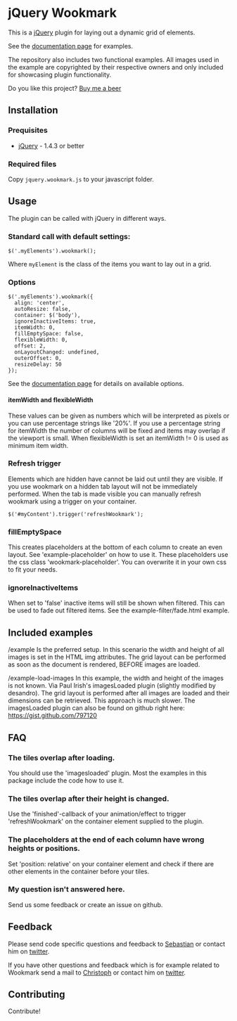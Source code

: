 jQuery Wookmark
===============

This is a [jQuery](http://www.jquery.com) plugin for laying out a dynamic grid of elements.

See the [documentation page](http://www.wookmark.com/jquery-plugin) for examples.

The repository also includes two functional examples. All images used in the example are copyrighted
by their respective owners and only included for showcasing plugin functionality.


Do you like this project?
[Buy me a beer](https://www.paypal.com/cgi-bin/webscr?cmd=_s-xclick&hosted_button_id=TSN2TDYNKZHF4)

Installation
------------

### Prequisites

 * [jQuery](http://www.jquery.com) - 1.4.3 or better

### Required files

Copy `jquery.wookmark.js` to your javascript folder.


Usage
-----

The plugin can be called with jQuery in different ways.

### Standard call with default settings:

    $('.myElements').wookmark();

Where `myElement` is the class of the items you want to lay out in a grid.

### Options

    $('.myElements').wookmark({
      align: 'center',
      autoResize: false,
      container: $('body'),
      ignoreInactiveItems: true,
      itemWidth: 0,
      fillEmptySpace: false,
      flexibleWidth: 0,
      offset: 2,
      onLayoutChanged: undefined,
      outerOffset: 0,
      resizeDelay: 50
    });

See the [documentation page](http://www.wookmark.com/jquery-plugin) for details on available options.

#### itemWidth and flexibleWidth

These values can be given as numbers which will be interpreted as pixels or you can use percentage strings like '20%'.
If you use a percentage string for itemWidth the number of columns will be fixed and items may overlap if the viewport is small.
When flexibleWidth is set an itemWidth != 0 is used as minimum item width.

### Refresh trigger

Elements which are hidden have cannot be laid out until they are visible. If you use wookmark on a hidden tab layout will not be immediately performed. When the tab is made visible you can manually refresh wookmark using a trigger on your container.

    $('#myContent').trigger('refreshWookmark');

### fillEmptySpace

This creates placeholders at the bottom of each column to create an even layout. See 'example-placeholder' on how to use it. These placeholders use the css class 'wookmark-placeholder'. You can overwrite it in your own css to fit your needs.

### ignoreInactiveItems

When set to 'false' inactive items will still be shown when filtered. This can be used to fade out filtered items. See the example-filter/fade.html example.

Included examples
-----------------

/example
Is the preferred setup. In this scenario the width and height of all images is set in the HTML img attributes.
The grid layout can be performed as soon as the document is rendered, BEFORE images are loaded.

/example-load-images
In this example, the width and height of the images is not known. Via Paul Irish's imagesLoaded plugin (slightly
modified by desandro). The grid layout is performed after all images are loaded and their dimensions can be
retrieved. This approach is much slower. The imagesLoaded plugin can also be found on github right here:
https://gist.github.com/797120


FAQ
--------

### The tiles overlap after loading.

You should use the 'imagesloaded' plugin. Most the examples in this package include the code how to use it.

### The tiles overlap after their height is changed.

Use the 'finished'-callback of your animation/effect to trigger 'refreshWookmark' on the container element supplied to the plugin.

### The placeholders at the end of each column have wrong heights or positions.

Set 'position: relative' on your container element and check if there are other elements in the container before your tiles.

### My question isn't answered here.

Send us some feedback or create an issue on github.

Feedback
--------

Please send code specific questions and feedback to [Sebastian](mailto:sebastian@helzle.net) or contact him on [twitter](http://twitter.com/sebobo).

If you have other questions and feedback which is for example related to Wookmark send a mail to [Christoph](mailto:chri@sto.ph) or contact him on [twitter](https://twitter.com/gbks).

Contributing
------------

Contribute!
